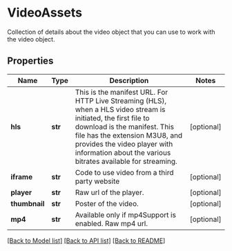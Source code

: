 # VideoAssets

Collection of details about the video object that you can use to work with the video object.
## Properties
Name | Type | Description | Notes
------------ | ------------- | ------------- | -------------
**hls** | **str** | This is the manifest URL. For HTTP Live Streaming (HLS), when a HLS video stream is initiated, the first file to download is the manifest. This file has the extension M3U8, and provides the video player with information about the various bitrates available for streaming. | [optional] 
**iframe** | **str** | Code to use video from a third party website | [optional] 
**player** | **str** | Raw url of the player. | [optional] 
**thumbnail** | **str** | Poster of the video. | [optional] 
**mp4** | **str** | Available only if mp4Support is enabled. Raw mp4 url. | [optional] 

[[Back to Model list]](../README.md#documentation-for-models) [[Back to API list]](../README.md#documentation-for-api-endpoints) [[Back to README]](../README.md)


